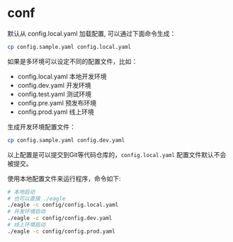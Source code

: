 # conf

默认从 config.local.yaml 加载配置, 可以通过下面命令生成：

```bash
cp config.sample.yaml config.local.yaml
```

如果是多环境可以设定不同的配置文件，比如：
 - config.local.yaml 本地开发环境
 - config.dev.yaml 开发环境
 - config.test.yaml 测试环境
 - config.pre.yaml 预发布环境
 - config.prod.yaml 线上环境
 
 生成开发环境配置文件：
 
 ```bash
cp config.sample.yaml config.dev.yaml
```
 
 以上配置是可以提交到Git等代码仓库的，`config.local.yaml` 配置文件默认不会被提交。
 
 使用本地配置文件来运行程序，命令如下:
 
 ```bash
# 本地启动
# 也可以直接 ./eagle
./eagle -c config/config.local.yaml
# 开发环境启动
./eagle -c config/config.dev.yaml
# 线上环境启动
./eagle -c config/config.prod.yaml

```
